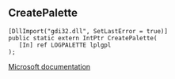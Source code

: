 ## CreatePalette

```
[DllImport("gdi32.dll", SetLastError = true)]
public static extern IntPtr CreatePalette(
   [In] ref LOGPALETTE lplgpl
);
```

[Microsoft documentation](https://docs.microsoft.com/en-us/windows/win32/api/wingdi/nf-wingdi-createpalette)
